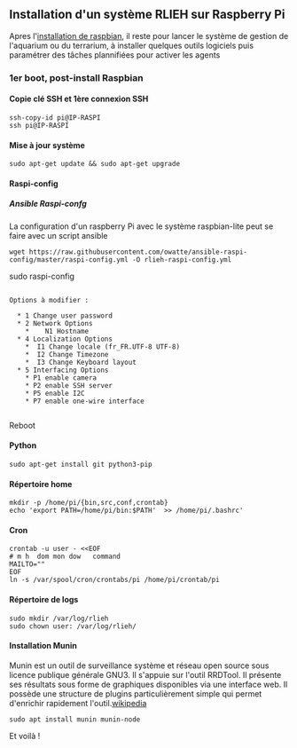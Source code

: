## Installation d'un système RLIEH sur Raspberry Pi

Apres l'[installation de raspbian](installation_raspbian.md), il reste pour lancer le système de gestion de l'aquarium ou du terrarium, à installer quelques outils logiciels puis paramétrer des tâches plannifiées pour activer les agents

### 1er boot, post-install Raspbian 

#### Copie clé SSH et 1ère connexion SSH

```
ssh-copy-id pi@IP-RASPI
ssh pi@IP-RASPI
```
#### Mise à jour système

```
sudo apt-get update && sudo apt-get upgrade
```

#### Raspi-config

##### Ansible Raspi-confg

La configuration d'un raspberry Pi avec le système raspbian-lite peut se faire avec un script ansible

```
wget https://raw.githubusercontent.com/owatte/ansible-raspi-config/master/raspi-config.yml -O rlieh-raspi-config.yml
```

sudo raspi-config
```

Options à modifier :

  * 1 Change user password
  * 2 Network Options
    *    N1 Hostname
  * 4 Localization Options
    *  I1 Change locale (fr_FR.UTF-8 UTF-8)
    *  I2 Change Timezone
    *  I3 Change Keyboard layout
  * 5 Interfacing Options
    * P1 enable camera
    * P2 enable SSH server
    * P5 enable I2C
    * P7 enable one-wire interface


```
Reboot

#### Python 
```
sudo apt-get install git python3-pip
```
#### Répertoire home

```
mkdir -p /home/pi/{bin,src,conf,crontab}
echo 'export PATH=/home/pi/bin:$PATH'  >> /home/pi/.bashrc'
```
#### Cron

```
crontab -u user - <<EOF
# m h  dom mon dow   command
MAILTO=""
EOF
ln -s /var/spool/cron/crontabs/pi /home/pi/crontab/pi
```

#### Répertoire de logs

```
sudo mkdir /var/log/rlieh
sudo chown user: /var/log/rlieh/
``` 

#### Installation  Munin
Munin est un outil de surveillance système et réseau open source sous licence publique générale GNU3. Il s'appuie sur l'outil RRDTool. Il présente ses résultats sous forme de graphiques disponibles via une interface web. Il possède une structure de plugins particulièrement simple qui permet d'enrichir rapidement l'outil.[wikipedia](https://fr.wikipedia.org/wiki/Munin_(logiciel))

```
sudo apt install munin munin-node
```

Et voilà !
